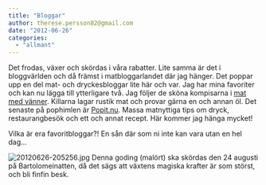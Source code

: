 ```yaml
---
title: "Bloggar"
author: therese.persson82@gmail.com
date: "2012-06-26"
categories: 
  - "allmant"
---
```


Det frodas, växer och skördas i våra rabatter. Lite samma är det i bloggvärlden och då främst i matbloggarlandet där jag hänger. Det poppar upp en del mat- och dryckesbloggar lite här och var. Jag har mina favoriter och kan nu lägga till ytterligare två. Jag följer de sköna kompisarna i [mat med vänner](https://www.matmedvanner.blogspot.se/). Killarna lagar rustik mat och provar gärna en och annan öl. Det senaste på pophimlen är [Popit.nu](https://www.popit.nu). Massa matnyttiga tips om dryck, restaurangbesök och ett och annat recept. Här kommer jag hänga mycket!

Vilka är era favoritbloggar?! En sån där som ni inte kan vara utan en hel dag...

  
  
![20120626-205256.jpg](/static/img/20120626-205256.jpg) Denna goding (malört) ska skördas den 24 augusti på Bartolomeinatten, då det sägs att växtens magiska krafter är som störst, och bli finfin besk.
